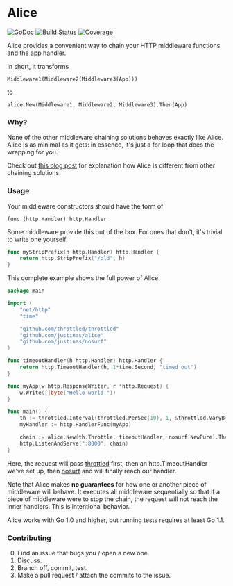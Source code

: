 # Alice 

[![GoDoc](https://godoc.org/github.com/golang/gddo?status.svg)](http://godoc.org/github.com/justinas/alice)
[![Build Status](https://travis-ci.org/justinas/alice.svg?branch=master)](https://travis-ci.org/justinas/alice)
[![Coverage](http://gocover.io/_badge/github.com/justinas/alice)](http://gocover.io/github.com/justinas/alice)

Alice provides a convenient way to chain 
your HTTP middleware functions and the app handler.

In short, it transforms

    Middleware1(Middleware2(Middleware3(App)))

to

    alice.New(Middleware1, Middleware2, Middleware3).Then(App)

### Why?

None of the other middleware chaining solutions
behaves exactly like Alice.
Alice is as minimal as it gets:
in essence, it's just a for loop that does the wrapping for you.

Check out [this blog post](http://justinas.org/alice-painless-middleware-chaining-for-go/)
for explanation how Alice is different from other chaining solutions.

### Usage

Your middleware constructors should have the form of

    func (http.Handler) http.Handler

Some middleware provide this out of the box.
For ones that don't, it's trivial to write one yourself.

```go
func myStripPrefix(h http.Handler) http.Handler {
    return http.StripPrefix("/old", h)
}
```

This complete example shows the full power of Alice.

```go
package main

import (
    "net/http"
    "time"

    "github.com/throttled/throttled"
    "github.com/justinas/alice"
    "github.com/justinas/nosurf"
)

func timeoutHandler(h http.Handler) http.Handler {
    return http.TimeoutHandler(h, 1*time.Second, "timed out")
}

func myApp(w http.ResponseWriter, r *http.Request) {
    w.Write([]byte("Hello world!"))
}

func main() {
    th := throttled.Interval(throttled.PerSec(10), 1, &throttled.VaryBy{Path: true}, 50)
    myHandler := http.HandlerFunc(myApp)

    chain := alice.New(th.Throttle, timeoutHandler, nosurf.NewPure).Then(myHandler)
    http.ListenAndServe(":8000", chain)
}
```

Here, the request will pass [throttled](https://github.com/PuerkitoBio/throttled) first,
then an http.TimeoutHandler we've set up,
then [nosurf](https://github.com/justinas/nosurf)
and will finally reach our handler.

Note that Alice makes **no guarantees** for
how one or another piece of  middleware will behave.
It executes all middleware sequentially so that if a
piece of middleware were to stop the chain,
the request will not reach the inner handlers.
This is intentional behavior.

Alice works with Go 1.0 and higher,
but running tests requires at least Go 1.1.

### Contributing

0. Find an issue that bugs you / open a new one.
1. Discuss.
2. Branch off, commit, test.
3. Make a pull request / attach the commits to the issue.
